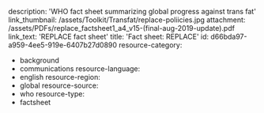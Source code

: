 description: 'WHO fact sheet summarizing global progress against trans fat'
link_thumbnail: /assets/Toolkit/Transfat/replace-poliicies.jpg
attachment: /assets/PDFs/replace_factsheet1_a4_v15-(final-aug-2019-update).pdf
link_text: 'REPLACE fact sheet'
title: 'Fact sheet: REPLACE'
id: d66bda97-a959-4ee5-919e-6407b27d0890
resource-category:
  - background
  - communications
resource-language:
  - english
resource-region:
  - global
resource-source:
  - who
resource-type:
  - factsheet
